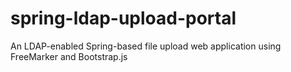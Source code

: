 # spring-ldap-upload-portal
An LDAP-enabled Spring-based file upload web application using FreeMarker and Bootstrap.js
